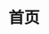 ---
home: true
title: 首页
actions:
  - text: 马上搞起
    link: /zh/guide/install.md
    type: primary
features:
    - title: Vue3
      details: 以 Vue3 为基础通过 JSON 的配置进行UI渲染
    - title:  支持多ui框架
      details: 本文档提供了适配ant-design-vue、element-plus、vant相关配置，但精力有限其他框架可参考使用
    - title:  支持自定义组件
      details: 可自定义组件进行渲染
    - title:  支持i18n多语言
      details: 对vue-i18n进行了支持
    - title:  表单数据双向绑定
      details: 帮助表单数据绑定、收集
    - title:  便捷UI生成JSON
      details: 通过便捷UI拖动快速布局得到json。目前基础有但还达不到作者想要的样子延后提供
footer: 
---